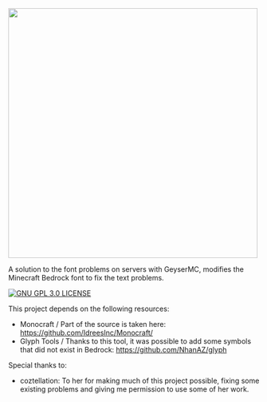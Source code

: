 <img src="https://github.com/user-attachments/assets/af25bc03-1741-467b-80d4-5fe6773acdf8" width="500"/>

A solution to the font problems on servers with GeyserMC, modifies the Minecraft Bedrock font to fix the text problems.

[![GNU GPL 3.0 LICENSE](https://img.shields.io/badge/gnu-gpl?style=for-the-badge&logo=gnu&logoColor=000000&label=License&labelColor=FFFFFF&color=515050)](LICENSE)

This project depends on the following resources:

- Monocraft / Part of the source is taken here: https://github.com/IdreesInc/Monocraft/
- Glyph Tools / Thanks to this tool, it was possible to add some symbols that did not exist in Bedrock: https://github.com/NhanAZ/glyph

Special thanks to:

- coztellation: To her for making much of this project possible, fixing some existing problems and giving me permission to use some of her work.

